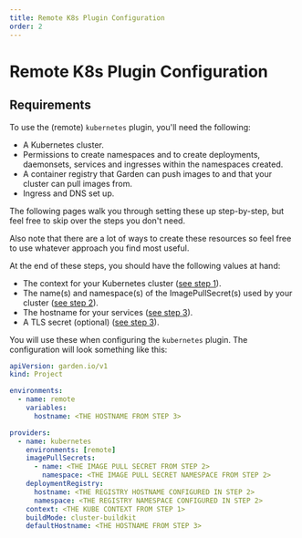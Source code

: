 ```yaml
---
title: Remote K8s Plugin Configuration
order: 2
---
```


# Remote K8s Plugin Configuration

## Requirements

To use the (remote) `kubernetes` plugin, you'll need the following:

- A Kubernetes cluster.
- Permissions to create namespaces and to create deployments, daemonsets, services and ingresses within the namespaces created.
- A container registry that Garden can push images to and
  that your cluster can pull images from.
- Ingress and DNS set up.

The following pages walk you through setting these up step-by-step, but feel free to skip over the steps you don't need.

Also note that there are a lot of ways to create these resources so feel free to use whatever approach you find most useful.

At the end of these steps, you should have the following values at hand:

- The context for your Kubernetes cluster ([see step
  1](./create-cluster/README.md)).
- The name(s) and namespace(s) of the ImagePullSecret(s) used by your cluster ([see step 2](./configure-registry/README.md)).
- The hostname for your services ([see step 3](./ingress-and-dns.md)).
-  A TLS secret (optional) ([see step 3](./ingress-and-dns.md)).

You will use these when configuring the `kubernetes` plugin. The configuration will
look something like this:

```yaml
apiVersion: garden.io/v1
kind: Project

environments:
  - name: remote
    variables:
      hostname: <THE HOSTNAME FROM STEP 3>

providers:
  - name: kubernetes
    environments: [remote]
    imagePullSecrets:
      - name: <THE IMAGE PULL SECRET FROM STEP 2>
        namespace: <THE IMAGE PULL SECRET NAMESPACE FROM STEP 2>
    deploymentRegistry:
      hostname: <THE REGISTRY HOSTNAME CONFIGURED IN STEP 2>
      namespace: <THE REGISTRY NAMESPACE CONFIGURED IN STEP 2>
    context: <THE KUBE CONTEXT FROM STEP 1>
    buildMode: cluster-buildkit
    defaultHostname: <THE HOSTNAME FROM STEP 3>
```

